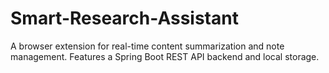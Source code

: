 # Smart-Research-Assistant
A browser extension for real-time content summarization and note management. Features a Spring Boot REST API backend and local storage.
